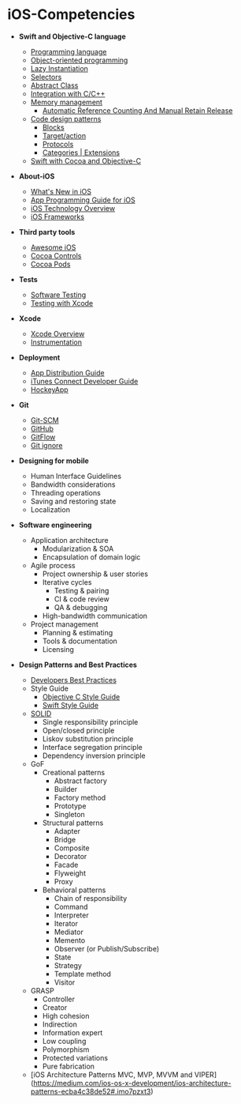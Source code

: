 # iOS-Competencies


- **Swift and Objective-C language**
  - [Programming language](/1-Swift-and-Objective-C-language.md#programming-language)
  - [Object-oriented programming](/1-Swift-and-Objective-C-language.md#object-oriented-programming)
  - [Lazy Instantiation](/1-Swift-and-Objective-C-language.md#lazy-instantiation)
  - [Selectors](/1-Swift-and-Objective-C-language.md#selectors)
  - [Abstract Class](/1-Swift-and-Objective-C-language.md#abstract-class)
  - [Integration with C/C++](/1-Swift-and-Objective-C-language.md#integration-with-cc)
  - [Memory management](/1-Swift-and-Objective-C-language.md#memory-management)
    - [Automatic Reference Counting And Manual Retain Release](/1-Swift-and-Objective-C-language.md#automatic-reference-counting-and-manual-retain-release)
  - [Code design patterns](/1-Swift-and-Objective-C-language.md#code-design-patterns)
    - [Blocks](/1-Swift-and-Objective-C-language.md#blocks)
    - [Target/action](/1-Swift-and-Objective-C-language.md#targetaction)
    - [Protocols](/1-Swift-and-Objective-C-language.md#protocols)
    - [Categories | Extensions](/1-Swift-and-Objective-C-language.md#categories--extensions)
  - [Swift with Cocoa and Objective-C](/1-Swift-and-Objective-C-language.md#swift-with-cocoa-and-objective-c)

- **About-iOS**
  - [What's New in iOS](https://developer.apple.com/library/ios/releasenotes/General/WhatsNewIniOS/Articles/iOS9.html)
  - [App Programming Guide for iOS](https://developer.apple.com/library/ios/documentation/iPhone/Conceptual/iPhoneOSProgrammingGuide/Introduction/Introduction.html#//apple_ref/doc/uid/TP40007072)
  - [iOS Technology Overview](https://developer.apple.com/library/ios/documentation/Miscellaneous/Conceptual/iPhoneOSTechOverview/Introduction/Introduction.html#//apple_ref/doc/uid/TP40007898)
  - [iOS Frameworks](https://developer.apple.com/library/ios/documentation/Miscellaneous/Conceptual/iPhoneOSTechOverview/iPhoneOSFrameworks/iPhoneOSFrameworks.html#//apple_ref/doc/uid/TP40007898-CH6-SW3)

- **Third party tools**
  - [Awesome iOS](https://github.com/vsouza/awesome-ios)
  - [Cocoa Controls](https://www.cocoacontrols.com/)
  - [Cocoa Pods](https://cocoapods.org/)
  
- **Tests**
  - [Software Testing](http://www.tutorialspoint.com/software_testing/index.htm)
  - [Testing with Xcode](https://developer.apple.com/library/ios/documentation/DeveloperTools/Conceptual/testing_with_xcode)

- **Xcode**
  - [Xcode Overview](https://developer.apple.com/library/ios/documentation/ToolsLanguages/Conceptual/Xcode_Overview/)
  - [Instrumentation](https://developer.apple.com/library/ios/documentation/DeveloperTools/Conceptual/InstrumentsUserGuide/index.html)

- **Deployment**
  - [App Distribution Guide](https://developer.apple.com/library/ios/documentation/IDEs/Conceptual/AppDistributionGuide/MaintainingProfiles/MaintainingProfiles.html)
  - [iTunes Connect Developer Guide](https://developer.apple.com/library/ios/documentation/LanguagesUtilities/Conceptual/iTunesConnect_Guide/Chapters/About.html)
  - [HockeyApp](https://www.hockeyapp.net/features/)

- **Git**
  - [Git-SCM](https://git-scm.com/doc)
  - [GitHub](https://guides.github.com/)
  - [GitFlow](https://github.com/nvie/gitflow)
  - [Git ignore](https://www.gitignore.io/)
  
- **Designing for mobile**
  - Human Interface Guidelines
  - Bandwidth considerations
  - Threading operations
  - Saving and restoring state
  - Localization

- **Software engineering**
  - Application architecture
    - Modularization & SOA
    - Encapsulation of domain logic
  - Agile process
    - Project ownership & user stories
    - Iterative cycles
      - Testing & pairing
      - CI & code review
      - QA & debugging
    - High-bandwidth communication
  - Project management
    - Planning & estimating
    - Tools & documentation
    - Licensing

- **Design Patterns and Best Practices**
  - [Developers Best Practices](http://www.tutorialspoint.com/developers_best_practices/index.htm)
  - Style Guide
    - [Objective C Style Guide](https://github.com/ifobos/objective-c-style-guide)
    - [Swift Style Guide](https://github.com/raywenderlich/swift-style-guide)
  - [SOLID](http://www.codemag.com/article/1001061)
    - Single responsibility principle
    - Open/closed principle
    - Liskov substitution principle
    - Interface segregation principle
    - Dependency inversion principle
  - GoF
    - Creational patterns
      - Abstract factory
      - Builder 
      - Factory method 
      - Prototype
      - Singleton 
    - Structural patterns
      - Adapter 
      - Bridge
      - Composite 
      - Decorator 
      - Facade 
      - Flyweight
      - Proxy 
    - Behavioral patterns
      - Chain of responsibility
      - Command 
      - Interpreter 
      - Iterator 
      - Mediator 
      - Memento 
      - Observer (or Publish/Subscribe)
      - State 
      - Strategy 
      - Template method 
      - Visitor 
  - GRASP
    - Controller
    - Creator
    - High cohesion
    - Indirection
    - Information expert
    - Low coupling
    - Polymorphism
    - Protected variations
    - Pure fabrication
  - [iOS Architecture Patterns MVC, MVP, MVVM and VIPER] (https://medium.com/ios-os-x-development/ios-architecture-patterns-ecba4c38de52#.imo7pzxt3)


[//]: # (Inspired by the work of Brook Riggio and John Bender in the article:"Everything a Competent iOS Developer Needs to Know [Graphic]" - December 22, 2013.  https://www.codefellows.org/blog/everything-a-competent-ios-developer-needs-to-know)
